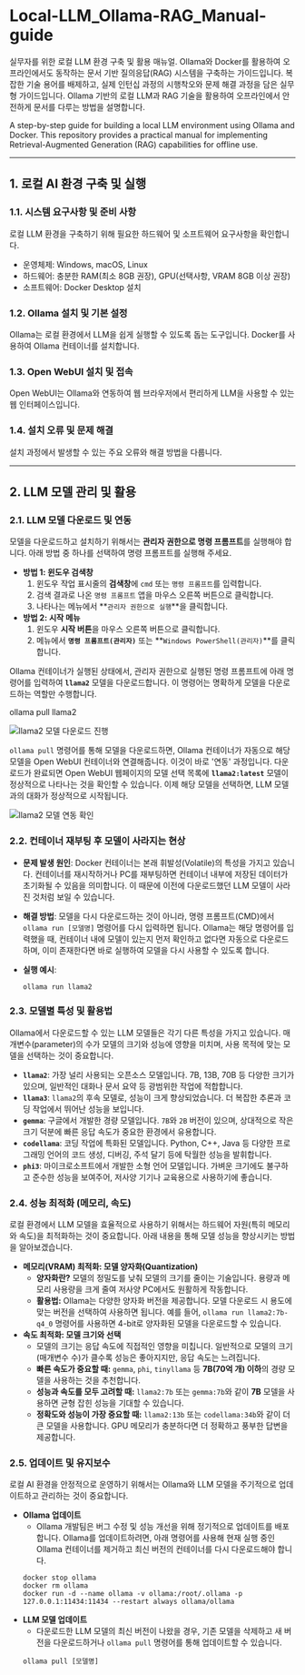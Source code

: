 # Local-LLM_Ollama-RAG_Manual-guide
실무자를 위한 로컬 LLM 환경 구축 및 활용 매뉴얼. Ollama와 Docker를 활용하여 오프라인에서도 동작하는 문서 기반 질의응답(RAG) 시스템을 구축하는 가이드입니다. 복잡한 기술 용어를 배제하고, 실제 인턴십 과정의 시행착오와 문제 해결 과정을 담은 실무형 가이드입니다. Ollama 기반의 로컬 LLM과 RAG 기술을 활용하여 오프라인에서 안전하게 문서를 다루는 방법을 설명합니다.

A step-by-step guide for building a local LLM environment using Ollama and Docker. This repository provides a practical manual for implementing Retrieval-Augmented Generation (RAG) capabilities for offline use.

---

## 1. 로컬 AI 환경 구축 및 실행

### 1.1. 시스템 요구사항 및 준비 사항
로컬 LLM 환경을 구축하기 위해 필요한 하드웨어 및 소프트웨어 요구사항을 확인합니다.
- 운영체제: Windows, macOS, Linux
- 하드웨어: 충분한 RAM(최소 8GB 권장), GPU(선택사항, VRAM 8GB 이상 권장)
- 소프트웨어: Docker Desktop 설치

### 1.2. Ollama 설치 및 기본 설정
Ollama는 로컬 환경에서 LLM을 쉽게 실행할 수 있도록 돕는 도구입니다. Docker를 사용하여 Ollama 컨테이너를 설치합니다.

### 1.3. Open WebUI 설치 및 접속
Open WebUI는 Ollama와 연동하여 웹 브라우저에서 편리하게 LLM을 사용할 수 있는 웹 인터페이스입니다.

### 1.4. 설치 오류 및 문제 해결
설치 과정에서 발생할 수 있는 주요 오류와 해결 방법을 다룹니다.

---

## 2. LLM 모델 관리 및 활용

### 2.1. LLM 모델 다운로드 및 연동
모델을 다운로드하고 설치하기 위해서는 **관리자 권한으로 명령 프롬프트**를 실행해야 합니다. 아래 방법 중 하나를 선택하여 명령 프롬프트를 실행해 주세요.

* **방법 1: 윈도우 검색창**
    1.  윈도우 작업 표시줄의 **검색창**에 `cmd` 또는 `명령 프롬프트`를 입력합니다.
    2.  검색 결과로 나온 `명령 프롬프트` 앱을 마우스 오른쪽 버튼으로 클릭합니다.
    3.  나타나는 메뉴에서 **`관리자 권한으로 실행`**을 클릭합니다.
* **방법 2: 시작 메뉴**
    1.  윈도우 **시작 버튼**을 마우스 오른쪽 버튼으로 클릭합니다.
    2.  메뉴에서 **`명령 프롬프트(관리자)`** 또는 **`Windows PowerShell(관리자)`**를 클릭합니다.

Ollama 컨테이너가 실행된 상태에서, 관리자 권한으로 실행된 명령 프롬프트에 아래 명령어를 입력하여 **`llama2`** 모델을 다운로드합니다. 이 명령어는 명확하게 모델을 다운로드하는 역할만 수행합니다.

ollama pull llama2

![llama2 모델 다운로드 진행](image_271be6.png)

`ollama pull` 명령어를 통해 모델을 다운로드하면, Ollama 컨테이너가 자동으로 해당 모델을 Open WebUI 컨테이너와 연결해줍니다. 이것이 바로 '연동' 과정입니다. 다운로드가 완료되면 Open WebUI 웹페이지의 모델 선택 목록에 **`llama2:latest`** 모델이 정상적으로 나타나는 것을 확인할 수 있습니다. 이제 해당 모델을 선택하면, LLM 모델과의 대화가 정상적으로 시작됩니다.

![llama2 모델 연동 확인](image_e2f429.png)

### 2.2. 컨테이너 재부팅 후 모델이 사라지는 현상
* **문제 발생 원인**: Docker 컨테이너는 본래 휘발성(Volatile)의 특성을 가지고 있습니다. 컨테이너를 재시작하거나 PC를 재부팅하면 컨테이너 내부에 저장된 데이터가 초기화될 수 있음을 의미합니다. 이 때문에 이전에 다운로드했던 LLM 모델이 사라진 것처럼 보일 수 있습니다.
* **해결 방법**: 모델을 다시 다운로드하는 것이 아니라, 명령 프롬프트(CMD)에서 `ollama run [모델명]` 명령어를 다시 입력하면 됩니다. Ollama는 해당 명령어를 입력했을 때, 컨테이너 내에 모델이 있는지 먼저 확인하고 없다면 자동으로 다운로드하며, 이미 존재한다면 바로 실행하여 모델을 다시 사용할 수 있도록 합니다.

* **실행 예시**:
    ```
    ollama run llama2
    ```

### 2.3. 모델별 특성 및 활용법
Ollama에서 다운로드할 수 있는 LLM 모델들은 각기 다른 특성을 가지고 있습니다. 매개변수(parameter)의 수가 모델의 크기와 성능에 영향을 미치며, 사용 목적에 맞는 모델을 선택하는 것이 중요합니다.

* **`llama2`**: 가장 널리 사용되는 오픈소스 모델입니다. 7B, 13B, 70B 등 다양한 크기가 있으며, 일반적인 대화나 문서 요약 등 광범위한 작업에 적합합니다.
* **`llama3`**: `llama2`의 후속 모델로, 성능이 크게 향상되었습니다. 더 복잡한 추론과 코딩 작업에서 뛰어난 성능을 보입니다.
* **`gemma`**: 구글에서 개발한 경량 모델입니다. `7B`와 `2B` 버전이 있으며, 상대적으로 작은 크기 덕분에 빠른 응답 속도가 중요한 환경에서 유용합니다.
* **`codellama`**: 코딩 작업에 특화된 모델입니다. Python, C++, Java 등 다양한 프로그래밍 언어의 코드 생성, 디버깅, 주석 달기 등에 탁월한 성능을 발휘합니다.
* **`phi3`**: 마이크로소프트에서 개발한 소형 언어 모델입니다. 가벼운 크기에도 불구하고 준수한 성능을 보여주어, 저사양 기기나 교육용으로 사용하기에 좋습니다.

### 2.4. 성능 최적화 (메모리, 속도)
로컬 환경에서 LLM 모델을 효율적으로 사용하기 위해서는 하드웨어 자원(특히 메모리와 속도)을 최적화하는 것이 중요합니다. 아래 내용을 통해 모델 성능을 향상시키는 방법을 알아보겠습니다.

* **메모리(VRAM) 최적화: 모델 양자화(Quantization)**
    * **양자화란?** 모델의 정밀도를 낮춰 모델의 크기를 줄이는 기술입니다. 용량과 메모리 사용량을 크게 줄여 저사양 PC에서도 원활하게 작동합니다.
    * **활용법:** Ollama는 다양한 양자화 버전을 제공합니다. 모델 다운로드 시 용도에 맞는 버전을 선택하여 사용하면 됩니다. 예를 들어, `ollama run llama2:7b-q4_0` 명령어를 사용하면 4-bit로 양자화된 모델을 다운로드할 수 있습니다.
* **속도 최적화: 모델 크기와 선택**
    * 모델의 크기는 응답 속도에 직접적인 영향을 미칩니다. 일반적으로 모델의 크기(매개변수 수)가 클수록 성능은 좋아지지만, 응답 속도는 느려집니다.
    * **빠른 속도가 중요할 때:** `gemma`, `phi`, `tinyllama` 등 **7B(70억 개) 이하**의 경량 모델을 사용하는 것을 추천합니다.
    * **성능과 속도를 모두 고려할 때:** `llama2:7b` 또는 `gemma:7b`와 같이 **7B** 모델을 사용하면 균형 잡힌 성능을 기대할 수 있습니다.
    * **정확도와 성능이 가장 중요할 때:** `llama2:13b` 또는 `codellama:34b`와 같이 더 큰 모델을 사용합니다. GPU 메모리가 충분하다면 더 정확하고 풍부한 답변을 제공합니다.

### 2.5. 업데이트 및 유지보수
로컬 AI 환경을 안정적으로 운영하기 위해서는 Ollama와 LLM 모델을 주기적으로 업데이트하고 관리하는 것이 중요합니다.

* **Ollama 업데이트**
    * Ollama 개발팀은 버그 수정 및 성능 개선을 위해 정기적으로 업데이트를 배포합니다. Ollama를 업데이트하려면, 아래 명령어를 사용해 현재 실행 중인 Ollama 컨테이너를 제거하고 최신 버전의 컨테이너를 다시 다운로드해야 합니다.
    ```
    docker stop ollama
    docker rm ollama
    docker run -d --name ollama -v ollama:/root/.ollama -p 127.0.0.1:11434:11434 --restart always ollama/ollama
    ```
* **LLM 모델 업데이트**
    * 다운로드한 LLM 모델의 최신 버전이 나왔을 경우, 기존 모델을 삭제하고 새 버전을 다운로드하거나 `ollama pull` 명령어를 통해 업데이트할 수 있습니다.
    ```
    ollama pull [모델명]
    ```
